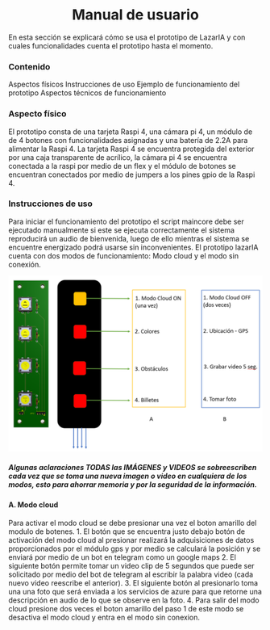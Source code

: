 <h1 align="center">Manual de usuario  </h1>

En esta sección se explicará cómo se usa el prototipo de LazarIA y con cuales funcionalidades cuenta el prototipo hasta el momento. 

<h3>Contenido </h3>

Aspectos físicos 
Instrucciones de uso 
Ejemplo de funcionamiento del prototipo
Aspectos técnicos de funcionamiento

<h3>Aspecto físico</h3> 

El prototipo consta de una tarjeta Raspi 4, una cámara pi 4, un módulo de de 4 botones con funcionalidades asignadas y  una batería de 2.2A para alimentar la Raspi 4.  La tarjeta Raspi 4 se encuentra protegida del exterior por una caja transparente de acrílico, la cámara pi 4 se encuentra conectada a la raspi por medio de un flex y el módulo de botones se encuentran conectados por medio de jumpers a los pines gpio de la Raspi 4.

<h3>Instrucciones de uso</h3>

Para iniciar el funcionamiento del prototipo el script maincore debe ser ejecutado manualmente si este se ejecuta correctamente el sistema reproducirá un audio de bienvenida, luego de ello mientras el sistema se encuentre energizado podrá usarse sin inconvenientes. El prototipo lazarIA cuenta con dos modos de funcionamiento: Modo cloud y el modo sin conexión.

![Gráfica de funcionamiento de los botones](https://raw.githubusercontent.com/SantiagoDucuaraL/proyecto_LazarIA/main/Captura.PNG)

<h5>Algunas aclaraciones TODAS las IMÁGENES y VIDEOS se sobreescriben cada vez que se toma una nueva imagen o video en cualquiera de los modos, esto para ahorrar memoria y por la seguridad de la información.</h5>

<h4>A. Modo cloud </h4>
Para activar el modo cloud se debe presionar una vez el boton amarillo del modulo de botenes. 
1. El botón que se encuentra justo debajo botón de activación del modo cloud al presionar realizará la adquisiciones de datos proporcionados por el módulo gps y por medio se calculará la posición y se enviará por medio de un bot en telegram como un google maps 
2. El siguiente botón permite tomar un video clip de 5 segundos que puede ser solicitado por medio del  bot de telegram al escribir la palabra video (cada nuevo video reescribe el anterior). 
3. El siguiente botón al presionarlo toma una una foto que será enviada a los servicios de azure para que retorne una descripción en audio de lo que se observe en la foto.
4. Para salir del modo cloud presione dos veces el boton amarillo del paso 1 de este modo se desactiva el modo cloud y entra en el modo sin conexion.



 
